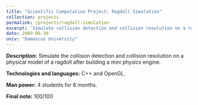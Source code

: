 ```yaml
---
title: "Scientific Computation Project: Ragdoll Simulation"
collection: projects
permalink: /projects/ragdoll-simulation
excerpt: 'Simulate collision detection and collision resolution on a ragdoll'
date: 2009-06-30
univ: "Damascus University"
---
```


**Description:** Simulate the collision detection and collision resolution on a physical model of a ragdoll after building a mini physics engine.

**Technologies and languages:** C++ and OpenGL.

**Man power:** 4 students for 6 months.

**Final note:** 100/100
